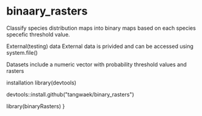 # binaary_rasters
Classify species distribution maps into binary maps based on each species specefic threshold value.

External(testing) data
External data is privided and can be accessed using system.file()

Datasets include a numeric vector with probability threshold values and rasters

installation
library(devtools)

devtools::install.github("tangwaek/binary_rasters")

library(binaryRasters)
}
